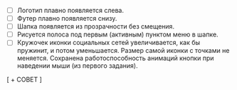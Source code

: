- [ ] Логотип плавно появляется слева.
- [ ] Футер плавно появляется снизу.
- [ ] Шапка появляется из прозрачности без смещения.
- [ ] Рисуется полоса под первым (активным) пунктом меню в шапке.
- [ ] Кружочек иконки социальных сетей увеличивается, как бы пружинит, и потом уменьшается. Размер самой иконки с точками не меняется. Сохранена работоспособность анимаций кнопки при наведении мыши (из первого задания).

[ + СОВЕТ ]
